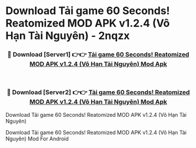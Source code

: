 # Download Tải game 60 Seconds! Reatomized MOD APK v1.2.4 (Vô Hạn Tài Nguyên) - 2nqzx


<div align="center">
<h3>🔴 Download [Server1] 👉👉 <a href="https://apk-comot.site?title=Tải_game_60_Seconds!_Reatomized_MOD_APK_v1.2.4_(Vô_Hạn_Tài_Nguyên)">Tải game 60 Seconds! Reatomized MOD APK v1.2.4 (Vô Hạn Tài Nguyên) Mod Apk</a></h3><br>
<h3>🔴 Download [Server2] 👉👉 <a href="https://apk-comot.site?title=Tải_game_60_Seconds!_Reatomized_MOD_APK_v1.2.4_(Vô_Hạn_Tài_Nguyên)">Tải game 60 Seconds! Reatomized MOD APK v1.2.4 (Vô Hạn Tài Nguyên) Mod Apk</a></h3>
</div>



Download Tải game 60 Seconds! Reatomized MOD APK v1.2.4 (Vô Hạn Tài Nguyên) 

Download Tải game 60 Seconds! Reatomized MOD APK v1.2.4 (Vô Hạn Tài Nguyên) Mod For Android